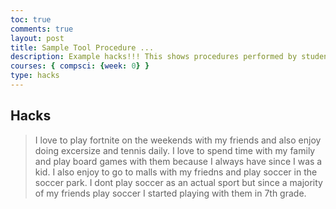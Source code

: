 ```yaml
---
toc: true
comments: true
layout: post
title: Sample Tool Procedure ...
description: Example hacks!!! This shows procedures performed by student, not the procedures for the entire class.  Modified or prunned for specific machine.
courses: { compsci: {week: 0} }
type: hacks
---
```


## Hacks
>I love to play fortnite on the weekends with my friends and also enjoy doing excersize and tennis daily. I love to spend time with my family and play board games with them because I always have since I was a kid. I also enjoy to go to malls with my friedns and play soccer in the soccer park. I dont play soccer as an actual sport but since a majority of my friends play soccer I started playing with them in 7th grade.
